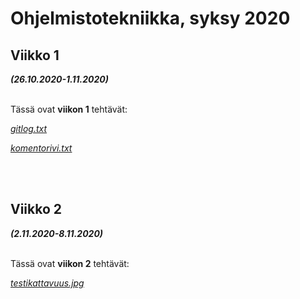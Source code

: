 # Ohjelmistotekniikka, syksy 2020

## Viikko 1
***(26.10.2020-1.11.2020)***
<br/><br/>

Tässä ovat **viikon 1** tehtävät:

[*gitlog.txt*](https://github.com/juliapalorinne/ot-harjoitustyo/blob/main/laskarit/viikko1/gitlog.txt)

[*komentorivi.txt*](https://github.com/juliapalorinne/ot-harjoitustyo/blob/main/laskarit/viikko1/komentorivi.txt)

<br/><br/>

## Viikko 2
***(2.11.2020-8.11.2020)***
<br/><br/>

Tässä ovat **viikon 2** tehtävät:

[*testikattavuus.jpg*](https://github.com/juliapalorinne/ot-harjoitustyo/blob/main/laskarit/viikko2/testikattavuus.jpg)
